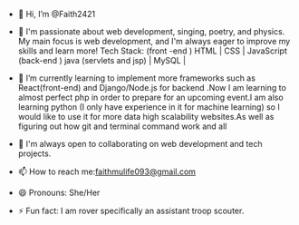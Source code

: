 - 👋 Hi, I’m @Faith2421
- 👀 I'm passionate about web development, singing, poetry, and physics. My main focus is web development, and I'm always eager to improve my skills and learn more!
 Tech Stack:
 (front -end ) HTML | CSS | JavaScript 
 (back-end ) java (servlets and jsp)
| MySQL |
  
- 🌱 I’m currently learning to implement more frameworks such as React(front-end) and Django/Node.js for backend .Now I am learning to almost perfect php in order to prepare for an upcoming event.I am also learning python (I only have experience in it for machine learning) so I would like to use it  for more data high scalability websites.As well as figuring out how git and terminal command work and all
- 💞️ I'm always open to collaborating on web development and tech projects.
- 📫 How to reach me:faithmulife093@gmail.com
- 😄 Pronouns: She/Her
- ⚡ Fun fact: I am rover specifically an assistant troop scouter. 

<!---
Faith2421/Faith2421 is a ✨ special ✨ repository because its `README.md` (this file) appears on your GitHub profile.
You can click the Preview link to take a look at your changes.
--->
